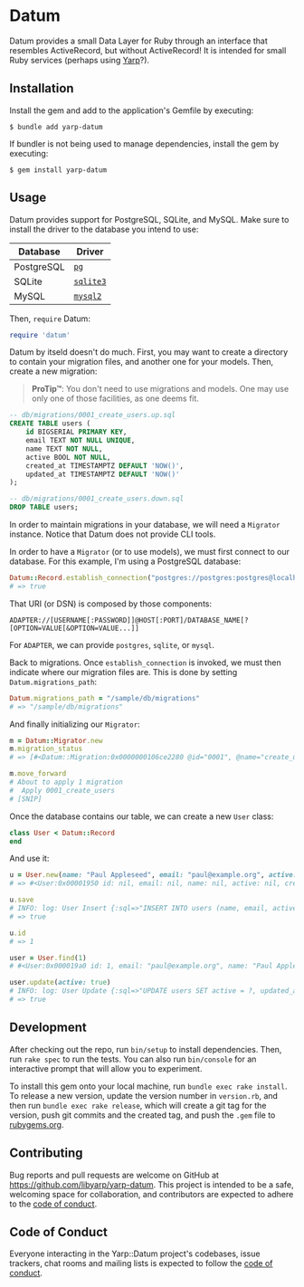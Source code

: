 # Datum

Datum provides a small Data Layer for Ruby through an interface that resembles
ActiveRecord, but without ActiveRecord! It is intended for small Ruby services
(perhaps using [Yarp](https://github.com/libyarp/yarp.rb)?).

## Installation

Install the gem and add to the application's Gemfile by executing:

    $ bundle add yarp-datum

If bundler is not being used to manage dependencies, install the gem by executing:

    $ gem install yarp-datum

## Usage

Datum provides support for PostgreSQL, SQLite, and MySQL. Make sure to install
the driver to the database you intend to use:

| Database   | Driver |
|------------|--------|
| PostgreSQL | [`pg`](https://github.com/ged/ruby-pg) |
| SQLite     | [`sqlite3`](https://github.com/sparklemotion/sqlite3-ruby) |
| MySQL      | [`mysql2`](https://github.com/brianmario/mysql2) |

Then, `require` Datum:

```ruby
require 'datum'
```

Datum by itseld doesn't do much. First, you may want to create a directory to
contain your migration files, and another one for your models. Then, create a
new migration:

> **ProTip™**: You don't need to use migrations and models. One may use only one
> of those facilities, as one deems fit.

```sql
-- db/migrations/0001_create_users.up.sql
CREATE TABLE users (
    id BIGSERIAL PRIMARY KEY,
    email TEXT NOT NULL UNIQUE,
    name TEXT NOT NULL,
    active BOOL NOT NULL,
    created_at TIMESTAMPTZ DEFAULT 'NOW()',
    updated_at TIMESTAMPTZ DEFAULT 'NOW()'
);
```

```sql
-- db/migrations/0001_create_users.down.sql
DROP TABLE users;
```

In order to maintain migrations in your database, we will need a `Migrator`
instance. Notice that Datum does not provide CLI tools.

In order to have a `Migrator` (or to use models), we must first connect to our
database. For this example, I'm using a PostgreSQL database:

```ruby
Datum::Record.establish_connection("postgres://postgres:postgres@localhost:5432/datum?sslmode=disable")
# => true
```

That URI (or DSN) is composed by those components:

```
ADAPTER://[USERNAME[:PASSWORD]]@HOST[:PORT]/DATABASE_NAME[?[OPTION=VALUE[&OPTION=VALUE...]]
```

For `ADAPTER`, we can provide `postgres`, `sqlite`, or `mysql`.

Back to migrations. Once `establish_connection` is invoked, we must then
indicate where our migration files are. This is done by setting `Datum.migrations_path`:

```ruby
Datum.migrations_path = "/sample/db/migrations"
# => "/sample/db/migrations"
```

And finally initializing our `Migrator`:

```ruby
m = Datum::Migrator.new
m.migration_status
# => [#<Datum::Migration:0x0000000106ce2280 @id="0001", @name="create_users", @status=:down, @up=#<Pathname:/sample/db/migrations/0001_create_users.up.sql>, @down=#<Pathname:/sample/db/migrations/0001_create_users.down.sql>>]

m.move_forward
# About to apply 1 migration
#  Apply 0001_create_users
# [SNIP]
```

Once the database contains our table, we can create a new `User` class:

```ruby
class User < Datum::Record
end
```

And use it:

```ruby
u = User.new(name: "Paul Appleseed", email: "paul@example.org", active: false)
# => #<User:0x00001950 id: nil, email: nil, name: nil, active: nil, created_at: nil, updated_at: nil>

u.save
# INFO: log: User Insert {:sql=>"INSERT INTO users (name, email, active, created_at, updated_at) VALUES [SNIP]
# => true

u.id
# => 1

user = User.find(1)
# #<User:0x000019a0 id: 1, email: "paul@example.org", name: "Paul Appleseed", active: false, [SNIP]

user.update(active: true)
# INFO: log: User Update {:sql=>"UPDATE users SET active = ?, updated_at = ?", [SNIP]
# => true
```

## Development

After checking out the repo, run `bin/setup` to install dependencies. Then, run `rake spec` to run the tests. You can also run `bin/console` for an interactive prompt that will allow you to experiment.

To install this gem onto your local machine, run `bundle exec rake install`. To release a new version, update the version number in `version.rb`, and then run `bundle exec rake release`, which will create a git tag for the version, push git commits and the created tag, and push the `.gem` file to [rubygems.org](https://rubygems.org).

## Contributing

Bug reports and pull requests are welcome on GitHub at https://github.com/libyarp/yarp-datum. This project is intended to be a safe, welcoming space for collaboration, and contributors are expected to adhere to the [code of conduct](https://github.com/libyarp/yarp-datum/blob/master/CODE_OF_CONDUCT.md).

## Code of Conduct

Everyone interacting in the Yarp::Datum project's codebases, issue trackers, chat rooms and mailing lists is expected to follow the [code of conduct](https://github.com/libyarp/yarp-datum/blob/master/CODE_OF_CONDUCT.md).
